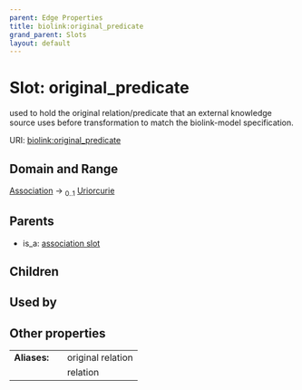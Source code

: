 ```yaml
---
parent: Edge Properties
title: biolink:original_predicate
grand_parent: Slots
layout: default
---
```


# Slot: original_predicate


used to hold the original relation/predicate that an external knowledge source uses before transformation to match the biolink-model specification.

URI: [biolink:original_predicate](https://w3id.org/biolink/vocab/original_predicate)

## Domain and Range

[Association](Association.md) ->  <sub>0..1</sub> [Uriorcurie](types/Uriorcurie.md)

## Parents

 *  is_a: [association slot](association_slot.md)

## Children


## Used by


## Other properties

|  |  |  |
| --- | --- | --- |
| **Aliases:** | | original relation |
|  | | relation |

